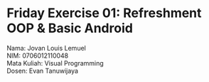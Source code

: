 # Friday Exercise 01: Refreshment OOP & Basic Android
Nama: Jovan Louis Lemuel <br />
NIM: 0706012110048 <br />
Mata Kuliah: Visual Programming <br />
Dosen: Evan Tanuwijaya <br />
